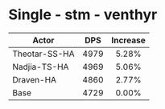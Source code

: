 # Single - stm - venthyr
| Actor | DPS | Increase |
|---|:---:|:---:|
|Theotar-SS-HA|4979|5.28%|
|Nadjia-TS-HA|4969|5.06%|
|Draven-HA|4860|2.77%|
|Base|4729|0.00%|
